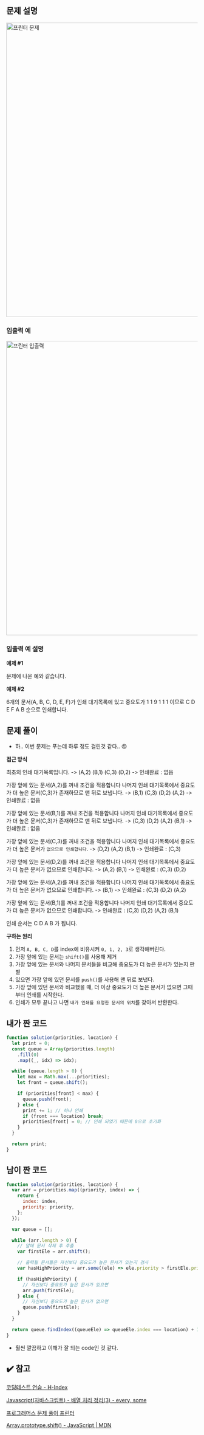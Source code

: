 ## 문제 설명

<img width="775" alt="프린터 문제" src="https://user-images.githubusercontent.com/47416686/123532545-f1d7c900-d748-11eb-8dfa-f5a63b36fa4b.png">

### 입출력 예

<img width="775" alt="프린터 입출력" src="https://user-images.githubusercontent.com/47416686/123532544-f0a69c00-d748-11eb-97f5-281fd1bccaa6.png">

### 입출력 예 설명

**예제 #1**

문제에 나온 예와 같습니다.

**예제 #2**

6개의 문서(A, B, C, D, E, F)가 인쇄 대기목록에 있고 중요도가 1 1 9 1 1 1 이므로 C D E F A B 순으로 인쇄합니다.

## 문제 풀이

- 하.. 이번 문제는 푸는데 하루 정도 걸린것 같다.. 😡

**접근 방식**

최초의 인쇄 대기목록입니다.
-> (A,2) (B,1) (C,3) (D,2)
-> 인쇄완료 : 없음

가장 앞에 있는 문서(A,2)를 꺼내 조건을 적용합니다
나머지 인쇄 대기목록에서 중요도가 더 높은 문서(C,3)가 존재하므로 맨 뒤로 보냅니다.
-> (B,1) (C,3) (D,2) (A,2)
-> 인쇄완료 : 없음

가장 앞에 있는 문서(B,1)를 꺼내 조건을 적용합니다
나머지 인쇄 대기목록에서 중요도가 더 높은 문서(C,3)가 존재하므로 맨 뒤로 보냅니다.
-> (C,3) (D,2) (A,2) (B,1)
-> 인쇄완료 : 없음

가장 앞에 있는 문서(C,3)를 꺼내 조건을 적용합니다
나머지 인쇄 대기목록에서 중요도가 더 높은 문서가 `없으므로 인쇄합니다`.
-> (D,2) (A,2) (B,1)
-> 인쇄완료 : (C,3)

가장 앞에 있는 문서(D,2)를 꺼내 조건을 적용합니다
나머지 인쇄 대기목록에서 중요도가 더 높은 문서가 없으므로 인쇄합니다.
-> (A,2) (B,1)
-> 인쇄완료 : (C,3) (D,2)

가장 앞에 있는 문서(A,2)를 꺼내 조건을 적용합니다
나머지 인쇄 대기목록에서 중요도가 더 높은 문서가 없으므로 인쇄합니다.
-> (B,1)
-> 인쇄완료 : (C,3) (D,2) (A,2)

가장 앞에 있는 문서(B,1)를 꺼내 조건을 적용합니다
나머지 인쇄 대기목록에서 중요도가 더 높은 문서가 없으므로 인쇄합니다.
-> 인쇄완료 : (C,3) (D,2) (A,2) (B,1)

인쇄 순서는 C D A B 가 됩니다.

**구하는 원리**

1. 먼저 `A, B, C, D`를 index에 비유시켜 `0, 1, 2, 3`로 생각해버린다.
2. 가장 앞에 있는 문서는 `shift()`를 사용해 제거
3. 가장 앞에 있는 문서와 나머지 문서들을 비교해 중요도가 더 높은 문서가 있는지 판별
4. 있으면 가장 앞에 있던 문서를 `push()`를 사용해 맨 뒤로 보낸다.
5. 가장 앞에 있던 문서와 비교했을 때, 더 이상 중요도가 더 높은 문서가 없으면 그때부터 인쇄를 시작한다.
6. 인쇄가 모두 끝나고 나면 `내가 인쇄를 요청한 문서의 위치`를 찾아서 반환한다.

## 내가 짠 코드

```jsx
function solution(priorities, location) {
  let print = 0;
  const queue = Array(priorities.length)
    .fill(0)
    .map((_, idx) => idx);

  while (queue.length > 0) {
    let max = Math.max(...priorities);
    let front = queue.shift();

    if (priorities[front] < max) {
      queue.push(front);
    } else {
      print += 1; // 하나 인쇄
      if (front === location) break;
      priorities[front] = 0; // 인쇄 되었기 때문에 0으로 초기화
    }
  }

  return print;
}
```

## 남이 짠 코드

```jsx
function solution(priorities, location) {
  var arr = priorities.map((priority, index) => {
    return {
      index: index,
      priority: priority,
    };
  });

  var queue = [];

  while (arr.length > 0) {
    // 앞에 문서 삭제 후 추출
    var firstEle = arr.shift();

    // 출력될 문서들은 자신보다 중요도가 높은 문서가 있는지 검사
    var hasHighPriority = arr.some((ele) => ele.priority > firstEle.priority);

    if (hasHighPriority) {
      // 자신보다 중요도가 높은 문서가 있으면
      arr.push(firstEle);
    } else {
      // 자신보다 중요도가 높은 문서가 없으면
      queue.push(firstEle);
    }
  }

  return queue.findIndex((queueEle) => queueEle.index === location) + 1;
}
```

- 훨씬 깔끔하고 이해가 잘 되는 code인 것 같다.

## ✔️ 참고

[코딩테스트 연습 - H-Index](https://programmers.co.kr/learn/courses/30/lessons/42747)

[Javascript(자바스크립트) - 배열 처리 정리(3) - every, some](https://niceman.tistory.com/78)

[프로그래머스 문제 풀이 프린터](https://gurumee92.tistory.com/167)

[Array.prototype.shift() - JavaScript | MDN](https://developer.mozilla.org/ko/docs/Web/JavaScript/Reference/Global_Objects/Array/shift)
